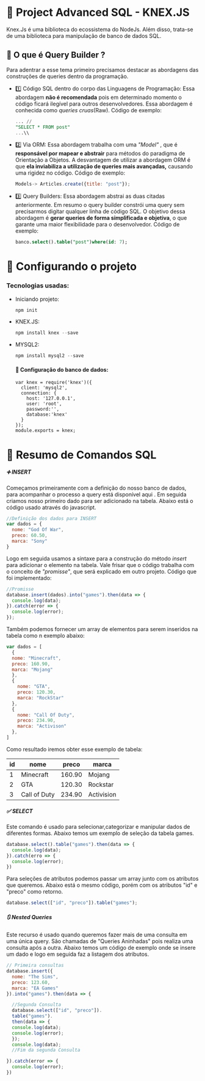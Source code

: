 # 🔮 Project   Advanced   SQL - KNEX.JS

Knex.Js é uma biblioteca do ecossistema do NodeJs. Além disso, trata-se de uma biblioteca para manipulação de banco de dados SQL. 

## 🧱  O  que  é  Query  Builder ?

Para adentrar a esse tema primeiro precisamos destacar as abordagens das construções de queries dentro da programação.

- 1️⃣ Código SQL dentro do corpo das Linguagens de Programação:
  Essa abordagem **não é recomendada** pois em determinado momento o código ficará ilegível para outros desenvolvedores. Essa abordagem é conhecida como *queries cruas*(Raw).
  Código de exemplo:

  ```sql
  ... //
  "SELECT * FROM post"
  ...\\
  ```

  

- 2️⃣ Via ORM:
  Essa abordagem trabalha com uma *"Model"* , que é **responsável por mapear e abstrair** para métodos do paradigma de Orientação a Objetos. A desvantagem de utilizar a abordagem ORM é que **ela inviabiliza a utilização de queries mais avançadas,** causando uma rigidez no código.
  Código de exemplo:

  ```js
  Models-> Articles.create({title: "post"});
  ```

  

- 3️⃣ Query Builders:
  Essa abordagem abstrai as duas citadas anteriormente. Em resumo o query builder constrói uma query sem precisarmos digitar qualquer linha de código SQL. O objetivo dessa abordagem é **gerar queries de forma simplificada e objetiva**, o que garante uma maior flexibilidade para o desenvolvedor.
  Código de exemplo:

  ```sql
  banco.select().table("post")where(id: 7);
  ```

  

# 🔧 Configurando o projeto

### **Tecnologias usadas:** 

- Iniciando projeto: 

  ```powershell
  npm init
  ```

- KNEX.JS:

  ```powershell
  npm install knex --save
  ```

- MYSQL2:

  ```powershell
  npm install mysql2 --save
  ```

  

  #### 💾 Configuração do banco de dados: 

  ```
  var knex = require('knex')({
    client: 'mysql2',
    connection: {
      host: '127.0.0.1',
      user: 'root',
      password:'',
      database:'knex'
    }
  });
  module.exports = knex;
  ```

  

# 📝 Resumo de  Comandos  SQL

##### ➕ INSERT

Começamos primeiramente com a definição do nosso banco de dados, para acompanhar o processo a query está disponível aqui []() . Em seguida criamos nosso primeiro dado para ser adicionado na tabela. Abaixo está o código usado através do javascript.

```js
//Definição dos dados para INSERT
var dados = {
  nome: "God Of War",
  preco: 60.50,
  marca: "Sony"
}

```

Logo em seguida usamos a sintaxe para a construção do método *insert* para adicionar o elemento na tabela. Vale frisar que o código trabalha com o conceito de *"promisse"*, que será explicado em outro projeto.
Código que foi implementado:

```js
//Promisse
database.insert(dados).into("games").then(data => {
  console.log(data);
}).catch(error => {
  console.log(error);
});
```

Também podemos fornecer um array de elementos para serem inseridos na tabela como n exemplo abaixo:

```js
var dados = [
  {
  nome: "Minecraft",
  preco: 160.90,
  marca: "Mojang"
  },
  {
    nome: "GTA",
    preco: 120.30,
    marca: "RockStar"
  },
  {
    nome: "Call Of Duty",
    preco: 234.90,
    marca: "Activison"
  },
]

```

Como resultado iremos obter esse exemplo de tabela: 

| id   | nome         | preco  | marca      |
| :--- | ------------ | ------ | ---------- |
| 1    | Minecraft    | 160.90 | Mojang     |
| 2    | GTA          | 120.30 | Rockstar   |
| 3    | Call of Duty | 234.90 | Activision |



##### ✅ SELECT

Este comando é usado para selecionar,categorizar e manipular dados de diferentes formas. Abaixo temos um exemplo de seleção da tabela games. 

```js
database.select().table("games").then(data => {
  console.log(data);
}).catch(erro => {
  console.log(error);
})
```

Para seleções de atributos podemos passar um array junto com os atributos que queremos. Abaixo está o mesmo código, porém com os atributos "id" e "preco" como retorno. 

```js
database.select(["id", "preco"]).table("games");
```
##### 🔃 Nested Queries
Este recurso é usado quando queremos fazer mais de uma consulta em uma única query. São chamadas de "Queries Aninhadas" pois realiza uma consulta após a outra. Abaixo temos um código de exemplo onde se insere um dado e logo em seguida faz a listagem dos atributos.

```js
// Primeira consultas
database.insert({
  nome: "The Sims",
  preco: 123.60,
  marca: "EA Games"
}).into("games").then(data => {

  //Segunda Consulta
  database.select(["id", "preco"]).
  table("games").
  then(data => {
  console.log(data);
  console.log(error);
  });
  console.log(data);
  //Fim da segunda Consulta

}).catch(error => {
  console.log(error);
})
```
